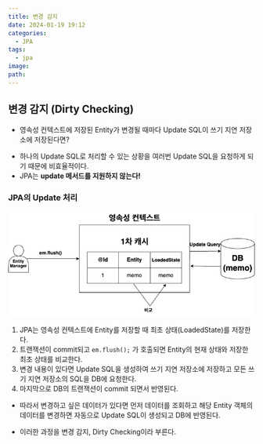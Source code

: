```yaml
---
title: 변경 감지
date: 2024-01-19 19:12
categories:
  - JPA
tags:
  - jpa
image: 
path:
---
```


## 변경 감지 (Dirty Checking)
- 영속성 컨텍스트에 저장된 Entity가 변경될 때마다 Update SQL이 쓰기 지연 저장소에 저장된다면?
+ 하나의 Update SQL로 처리할 수 있는 상황을 여러번 Update SQL을 요청하게 되기 때문에 비효율적이다.
+ JPA는 **update 메서드를 지원하지 않는다!**


### JPA의 Update 처리

![](/assets/img/IMG/JPA/updatechecking.png)
1. JPA는 영속성 컨텍스트에 Entity를 저장할 때 최초 상태(LoadedState)를 저장한다.
2. 트랜잭션이 commit되고 `em.flush();` 가 호출되면 Entity의 현재 상태와 저장한 최초 상태를 비교한다.
3. 변경 내용이 있다면 Update SQL을 생성하여 쓰기 지연 저장소에 저장하고 모든 쓰기 지연 저장소의 SQL을 DB에 요청한다.
4. 마지막으로 DB의 트랜잭션이 commit 되면서 반영된다.

- 따라서 변경하고 싶은 데이터가 있다면 먼저 데이터를 조회하고 해당 Entity 객체의 데이터를 변경하면 자동으로 Update SQL이 생성되고 DB에 반영된다.
+ 이러한 과정을 변경 감지, Dirty Checking이라 부른다.